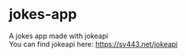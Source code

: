 # jokes-app
A jokes app made with jokeapi <br>
You can find jokeapi here: https://sv443.net/jokeapi
